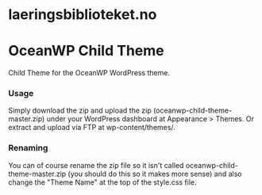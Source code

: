 # laeringsbiblioteket.no

OceanWP Child Theme
=================

Child Theme for the OceanWP WordPress theme.

### Usage
Simply download the zip and upload the zip (oceanwp-child-theme-master.zip) under your WordPress dashboard at Appearance > Themes. Or extract and upload via FTP at wp-content/themes/.


### Renaming
You can of course rename the zip file so it isn't called oceanwp-child-theme-master.zip (you should do this so it makes more sense) and also change the "Theme Name" at the top of the style.css file.
